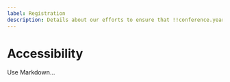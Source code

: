 ```yaml
---
label: Registration
description: Details about our efforts to ensure that !!conference.year!! !!conference.full_name!! is accessible for all attendees.
---
```


# Accessibility

Use Markdown…

